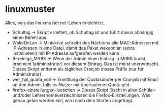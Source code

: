 linuxmuster
===========

Alles, was das linuxmuster.net-Leben erleichtert...
  * Schultag -> Skript ermittelt, ob Schultag ist und führt davon abhängig einen Befehl aus.
  * WakeOnLan -> Miniskript schreibt des Nächtens alle MAC-Adressen mit IP-Adressen in eine Datei, damit das Paket wakeonlan (extra installieren!) mit IP-Adresse aufgerufen werden kann.
  * Bereinige_MRBS -> Wenn der Admin einen Eintrag in MRBS bucht, erscheint [administrator] vor diesem Eintrag. Das ist meist unerwünscht. Dieses Skript entfernt als täglicher Cronjob dieses Präfix (nur für Administrator).
  * wer_hat_quota_voll -> Ermittlung der Quotasünder per Cronjob mit Email an den Admin, falls es Nutzer mit überlaufener Quota gibt.
  * firefox-einstellungen-loeschen -> Dieses Skript löscht in allen Schüler- und/oder Lehrerhomeverzeichnissen die Firefox-Einstellungen. Was genau getan werden soll, wird nach dem Starten abgefragt.


